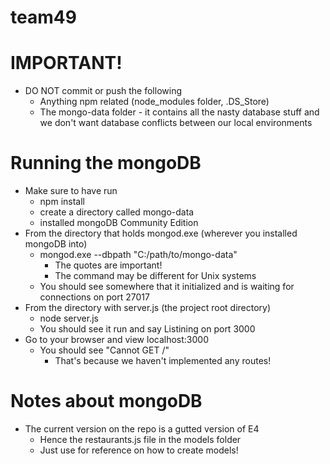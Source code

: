 # team49

# IMPORTANT!

* DO NOT commit or push the following
  * Anything npm related (node_modules folder, .DS_Store) 
  * The mongo-data folder - it contains all the nasty database stuff and we don't want database conflicts between our local environments

# Running the mongoDB

* Make sure to have run
  * npm install
  * create a directory called mongo-data
  * installed mongoDB Community Edition
* From the directory that holds mongod.exe (wherever you installed mongoDB into)
  * mongod.exe --dbpath "C:/path/to/mongo-data"
    * The quotes are important!
    * The command may be different for Unix systems
  * You should see somewhere that it initialized and is waiting for connections on port 27017
* From the directory with server.js (the project root directory)
  * node server.js
  * You should see it run and say Listining on port 3000
* Go to your browser and view localhost:3000
  * You should see "Cannot GET /"
    * That's because we haven't implemented any routes!
    
# Notes about mongoDB

* The current version on the repo is a gutted version of E4
  * Hence the restaurants.js file in the models folder
  * Just use for reference on how to create models!
